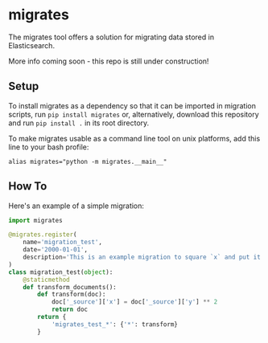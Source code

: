 # migrates

The migrates tool offers a solution for migrating data stored in Elasticsearch.

More info coming soon - this repo is still under construction!

## Setup

To install migrates as a dependency so that it can be imported in migration
scripts, run `pip install migrates` or, alternatively, download this repository
and run `pip install .` in its root directory.

To make migrates usable as a command line tool on unix platforms, add this line
to your bash profile:

``` text
alias migrates="python -m migrates.__main__"
```

## How To

Here's an example of a simple migration:

``` python
import migrates

@migrates.register(
    name='migration_test',
    date='2000-01-01',
    description='This is an example migration to square `x` and put it in `y`.'
)
class migration_test(object):
    @staticmethod
    def transform_documents():
        def transform(doc):
            doc['_source']['x'] = doc['_source']['y'] ** 2
            return doc
        return {
            'migrates_test_*': {'*': transform}
        }
```

